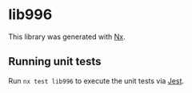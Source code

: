 # lib996

This library was generated with [Nx](https://nx.dev).

## Running unit tests

Run `nx test lib996` to execute the unit tests via [Jest](https://jestjs.io).
